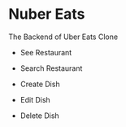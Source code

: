# Nuber Eats

The Backend of Uber Eats Clone

- See Restaurant
- Search Restaurant

- Create Dish
- Edit Dish
- Delete Dish
